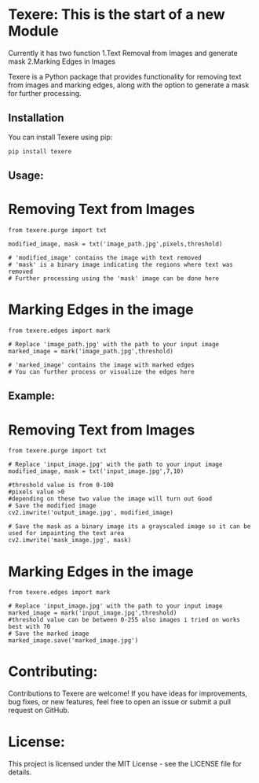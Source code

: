 # Texere: This is the start of a new Module
Currently it has two function 1.Text Removal from Images and generate mask 2.Marking Edges in Images

Texere is a Python package that provides functionality for removing text from images and marking edges, along with the option to generate a mask for further processing.

## Installation

You can install Texere using pip:

```
pip install texere
```

## Usage: 
# Removing Text from Images
```
from texere.purge import txt

modified_image, mask = txt('image_path.jpg',pixels,threshold)

# 'modified_image' contains the image with text removed
# 'mask' is a binary image indicating the regions where text was removed
# Further processing using the 'mask' image can be done here
```
# Marking Edges in the image
```
from texere.edges import mark

# Replace 'image_path.jpg' with the path to your input image
marked_image = mark('image_path.jpg',threshold)

# 'marked_image' contains the image with marked edges
# You can further process or visualize the edges here
```
## Example:
# Removing Text from Images
```
from texere.purge import txt

# Replace 'input_image.jpg' with the path to your input image
modified_image, mask = txt('input_image.jpg',7,10)

#threshold value is from 0-100
#pixels value >0
#depending on these two value the image will turn out Good 
# Save the modified image
cv2.imwrite('output_image.jpg', modified_image)

# Save the mask as a binary image its a grayscaled image so it can be used for impainting the text area
cv2.imwrite('mask_image.jpg', mask)
```

# Marking Edges in the image
```
from texere.edges import mark

# Replace 'input_image.jpg' with the path to your input image
marked_image = mark('input_image.jpg',threshold)
#threshold value can be between 0-255 also images i tried on works best with 70 
# Save the marked image
marked_image.save('marked_image.jpg')
```

# Contributing:
Contributions to Texere are welcome! If you have ideas for improvements, bug fixes, or new features, feel free to open an issue or submit a pull request on GitHub.

# License:
This project is licensed under the MIT License - see the LICENSE file for details.

